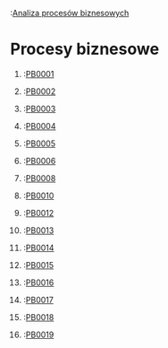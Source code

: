 :[Analiza procesów biznesowych](analiza.procesow.biznesowych.md)

# Procesy biznesowe

1. :[PB0001](procesy.biznesowe/PB0001.md) 

2. :[PB0002](procesy.biznesowe/PB0002.md) 

3. :[PB0003](procesy.biznesowe/PB0003.md) 

4. :[PB0004](procesy.biznesowe/PB0004.md) 

5. :[PB0005](procesy.biznesowe/PB0005.md) 

6. :[PB0006](procesy.biznesowe/PB0006.md) 

7. :[PB0008](procesy.biznesowe/PB0008.md) 

8. :[PB0010](procesy.biznesowe/PB0010.md) 

9. :[PB0012](procesy.biznesowe/PB0012.md)

10. :[PB0013](procesy.biznesowe/PB0013.md) 

11. :[PB0014](procesy.biznesowe/PB0014.md) 

12. :[PB0015](procesy.biznesowe/PB0015.md) 

13. :[PB0016](procesy.biznesowe/PB0016.md) 

14. :[PB0017](procesy.biznesowe/PB0017.md) 

15. :[PB0018](procesy.biznesowe/PB0018.md) 

16. :[PB0019](procesy.biznesowe/PB0019.md)  